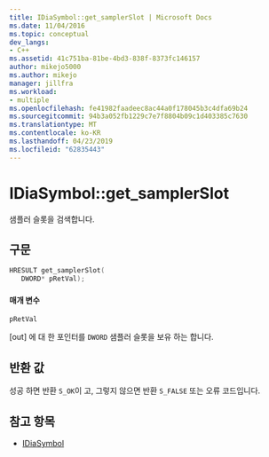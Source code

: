 ```yaml
---
title: IDiaSymbol::get_samplerSlot | Microsoft Docs
ms.date: 11/04/2016
ms.topic: conceptual
dev_langs:
- C++
ms.assetid: 41c751ba-81be-4bd3-838f-8373fc146157
author: mikejo5000
ms.author: mikejo
manager: jillfra
ms.workload:
- multiple
ms.openlocfilehash: fe41982faadeec8ac44a0f178045b3c4dfa69b24
ms.sourcegitcommit: 94b3a052fb1229c7e7f8804b09c1d403385c7630
ms.translationtype: MT
ms.contentlocale: ko-KR
ms.lasthandoff: 04/23/2019
ms.locfileid: "62835443"
---
```

# <a name="idiasymbolgetsamplerslot"></a>IDiaSymbol::get_samplerSlot
샘플러 슬롯을 검색합니다.

## <a name="syntax"></a>구문

```C++
HRESULT get_samplerSlot(
   DWORD* pRetVal);
```

#### <a name="parameters"></a>매개 변수
 `pRetVal`

[out] 에 대 한 포인터를 `DWORD` 샘플러 슬롯을 보유 하는 합니다.

## <a name="return-value"></a>반환 값
 성공 하면 반환 `S_OK`이 고, 그렇지 않으면 반환 `S_FALSE` 또는 오류 코드입니다.

## <a name="see-also"></a>참고 항목
- [IDiaSymbol](../../debugger/debug-interface-access/idiasymbol.md)